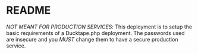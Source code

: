 README
======

*NOT MEANT FOR PRODUCTION SERVICES*: This deployment is to setup the basic requirements of a Ducktape.php deployment.  The passwords used are insecure and you *MUST* change them to have a secure production service.

